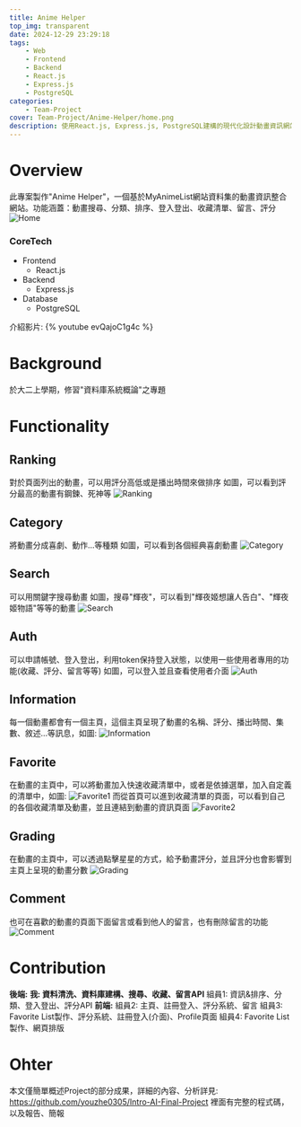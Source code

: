 ```yaml
---
title: Anime Helper
top_img: transparent
date: 2024-12-29 23:29:18
tags:
    - Web
    - Frontend
    - Backend
    - React.js
    - Express.js
    - PostgreSQL
categories:
    - Team-Project
cover: Team-Project/Anime-Helper/home.png
description: 使用React.js, Express.js, PostgreSQL建構的現代化設計動畫資訊網站
---
```


# Overview

此專案製作"Anime Helper"，一個基於MyAnimeList網站資料集的動畫資訊整合網站。功能涵蓋：動畫搜尋、分類、排序、登入登出、收藏清單、留言、評分
![Home](/Team-Project/Anime-Helper/home.png)

### CoreTech
- Frontend
    - React.js   
- Backend
    - Express.js
- Database
    - PostgreSQL

介紹影片:
{% youtube evQajoC1g4c %}

# Background

於大二上學期，修習"資料庫系統概論"之專題

# Functionality

## Ranking

對於頁面列出的動畫，可以用評分高低或是播出時間來做排序
如圖，可以看到評分最高的動畫有鋼鍊、死神等
![Ranking](/Team-Project/Anime-Helper/ranking.png)

## Category

將動畫分成喜劇、動作...等種類
如圖，可以看到各個經典喜劇動畫
![Category](/Team-Project/Anime-Helper/category.png)

## Search

可以用關鍵字搜尋動畫
如圖，搜尋"輝夜"，可以看到"輝夜姬想讓人告白"、"輝夜姬物語"等等的動畫
![Search](/Team-Project/Anime-Helper/search.png)

## Auth

可以申請帳號、登入登出，利用token保持登入狀態，以使用一些使用者專用的功能(收藏、評分、留言等等)
如圖，可以登入並且查看使用者介面
![Auth](/Team-Project/Anime-Helper/auth.png)

## Information

每一個動畫都會有一個主頁，這個主頁呈現了動畫的名稱、評分、播出時間、集數、敘述...等訊息，如圖:
![Information](/Team-Project/Anime-Helper/info.png)

## Favorite

在動畫的主頁中，可以將動畫加入快速收藏清單中，或者是依據選單，加入自定義的清單中，如圖:
![Favorite1](/Team-Project/Anime-Helper/favorite1.png)
而從首頁可以進到收藏清單的頁面，可以看到自己的各個收藏清單及動畫，並且連結到動畫的資訊頁面
![Favorite2](/Team-Project/Anime-Helper/favorite2.png)

## Grading

在動畫的主頁中，可以透過點擊星星的方式，給予動畫評分，並且評分也會影響到主頁上呈現的動畫分數
![Grading](/Team-Project/Anime-Helper/grading.png)

## Comment

也可在喜歡的動畫的頁面下面留言或看到他人的留言，也有刪除留言的功能
![Comment](/Team-Project/Anime-Helper/comment.png)

# Contribution

**後端:**
**我: 資料清洗、資料庫建構、搜尋、收藏、留言API**
組員1: 資訊&排序、分類、登入登出、評分API
**前端:**
組員2: 主頁、註冊登入、評分系統、留言
組員3: Favorite List製作、評分系統、註冊登入(介面)、Profile頁面
組員4: Favorite List製作、網頁排版

# Ohter

本文僅簡單概述Project的部分成果，詳細的內容、分析詳見:
https://github.com/youzhe0305/Intro-AI-Final-Project
裡面有完整的程式碼，以及報告、簡報
